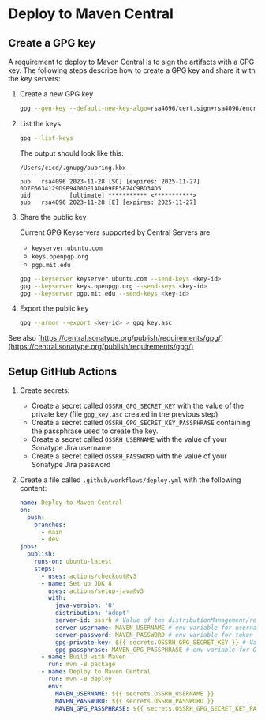 # Deploy to Maven Central

## Create a GPG key

A requirement to deploy to Maven Central is to sign the artifacts with a GPG key. The following steps describe how to
create a GPG key and share it with the key servers:

1. Create a new GPG key

    ```bash
    gpg --gen-key --default-new-key-algo=rsa4096/cert,sign+rsa4096/encr
    ```
 
2. List the keys

    ```bash
    gpg --list-keys
    ```

    The output should look like this:

    ```
    /Users/cicd/.gnupg/pubring.kbx
    --------------------------------
    pub   rsa4096 2023-11-28 [SC] [expires: 2025-11-27]
    0D7F6634129D9E9408DE1AD409FE5874C9BD34D5
    uid           [ultimate] *********** <***********>
    sub   rsa4096 2023-11-28 [E] [expires: 2025-11-27]
   ```
3. Share the public key

   Current GPG Keyservers supported by Central Servers are:

   - `keyserver.ubuntu.com`
   - `keys.openpgp.org`
   - `pgp.mit.edu`

    ```bash
    gpg --keyserver keyserver.ubuntu.com --send-keys <key-id>
    gpg --keyserver keys.openpgp.org --send-keys <key-id>
    gpg --keyserver pgp.mit.edu --send-keys <key-id>
    ```

4. Export the public key

    ```bash
    gpg --armor --export <key-id> > gpg_key.asc
    ```

See also [https://central.sonatype.org/publish/requirements/gpg/](https://central.sonatype.org/publish/requirements/gpg/)

## Setup GitHub Actions

1. Create secrets:

   - Create a secret called `OSSRH_GPG_SECRET_KEY` with the value of the private key (file `gpg_key.asc` created in the previous step)
   - Create a secret called `OSSRH_GPG_SECRET_KEY_PASSPHRASE` containing the passphrase used to create the key.
   - Create a secret called `OSSRH_USERNAME` with the value of your Sonatype Jira username
   - Create a secret called `OSSRH_PASSWORD` with the value of your Sonatype Jira password

2. Create a file called `.github/workflows/deploy.yml` with the following content:

   ```yaml
   name: Deploy to Maven Central
   on:
     push:
       branches:
         - main
         - dev
   jobs:
     publish:
       runs-on: ubuntu-latest 
       steps:
         - uses: actions/checkout@v3
         - name: Set up JDK 8
           uses: actions/setup-java@v3
           with:
             java-version: '8'
             distribution: 'adopt'
             server-id: ossrh # Value of the distributionManagement/repository/id field of the pom.xml
             server-username: MAVEN_USERNAME # env variable for username in deploy
             server-password: MAVEN_PASSWORD # env variable for token in deploy
             gpg-private-key: ${{ secrets.OSSRH_GPG_SECRET_KEY }} # Value of the GPG private key to import
             gpg-passphrase: MAVEN_GPG_PASSPHRASE # env variable for GPG private key passphrase
         - name: Build with Maven
           run: mvn -B package
         - name: Deploy to Maven Central
           run: mvn -B deploy
           env:
             MAVEN_USERNAME: ${{ secrets.OSSRH_USERNAME }}
             MAVEN_PASSWORD: ${{ secrets.OSSRH_PASSWORD }}
             MAVEN_GPG_PASSPHRASE: ${{ secrets.OSSRH_GPG_SECRET_KEY_PASSWORD }}
   ```
